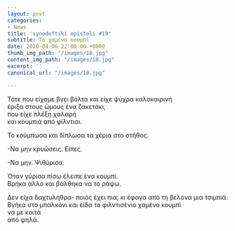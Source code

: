 ```yaml
---
layout: post
categories:
- News
title: 'synodeftiki epistoli #19'
subtitle: Το χαμένο κουμπί
date: 2020-04-06 22:00:00 +0000
thumb_img_path: "/images/18.jpg"
content_img_path: "/images/18.jpg"
excerpt: ''
canonical_url: "/images/18.jpg"

---
```

Τότε που είχαμε βγει βόλτα και είχε ψύχρα καλοκαιρινή  
έριξα στους ώμους ένα ζακετάκι,  
που είχε πλέξη χαλαρή  
και κουμπιά από φίλντισι.

Το κούμπωσα και δίπλωσα τα χέρια στο στήθος.

\-Να μην κρυώσεις. Είπες.

\-Να μην. Ψιθύρισα.

Όταν γύρισα πίσω έλειπε ένα κουμπί.  
Βρήκα άλλο και βάλθηκα να το ράψω.

Δεν είχα δαχτυλήθρα- ποιός έχει πια; κι έφαγα από τη βελόνα μια τσιμπιά.  
Βγήκα στο μπαλκόνι και είδα το φιλντισένιο χαμένο κουμπί  
να με κοιτά  
από ψηλά.